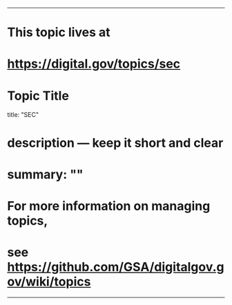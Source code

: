 
---
# This topic lives at
# https://digital.gov/topics/sec

# Topic Title
title: "SEC"

# description — keep it short and clear
# summary: ""


# For more information on managing topics,
# see https://github.com/GSA/digitalgov.gov/wiki/topics
---